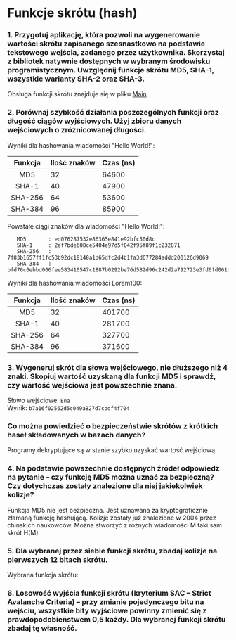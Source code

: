 # Funkcje skrótu (hash)

### 1. Przygotuj aplikację, która pozwoli na wygenerowanie wartości skrótu zapisanego szesnastkowo na podstawie tekstowego wejścia, zadanego przez użytkownika. Skorzystaj z bibliotek natywnie dostępnych w wybranym środowisku programistycznym. Uwzględnij funkcje skrótu MD5, SHA-1, wszystkie warianty SHA-2 oraz SHA-3.
    
   Obsługa funkcji skrótu znajduje się w pliku [Main](Main.java)

### 2. Porównaj szybkość działania poszczególnych funkcji oraz długość ciągów wyjściowych. Użyj zbioru danych wejściowych o zróżnicowanej długości.

   Wyniki dla hashowania wiadomości "Hello World!":

   | **Funkcja** | **Ilość znaków** | **Czas (ns)** |
   |:-----------:|------------------|---------------|
   |     MD5     | 32               | 64600         |
   |    SHA-1    | 40               | 47900         |
   |   SHA-256   | 64               | 53600         |
   |   SHA-384   | 96               | 85900         |

   Powstałe ciągi znaków dla wiadomości "Hello World!":

   ```
      MD5       : ed076287532e86365e841e92bfc50d8c
      SHA-1     : 2ef7bde608ce5404e97d5f042f95f89f1c232871
      SHA-256   : 7f83b1657ff1fc53b92dc18148a1d65dfc2d4b1fa3d677284addd200126d9069
      SHA-384   : bfd76c0ebbd006fee583410547c1887b0292be76d582d96c242d2a792723e3fd6fd061f9d5cfd13b8f961358e6adba4a
   ```

   Wyniki dla hashowania wiadomości Lorem100:
   
   | **Funkcja** | **Ilość znaków** | **Czas (ns)** |
   |:-----------:|------------------|---------------|
   |     MD5     | 32               | 401700        |
   |    SHA-1    | 40               | 281700        |
   |   SHA-256   | 64               | 327700        |
   |   SHA-384   | 96               | 371600        |

### 3. Wygeneruj skrót dla słowa wejściowego, nie dłuższego niż 4 znaki. Skopiuj wartość uzyskaną dla funkcji MD5 i sprawdź, czy wartość wejściowa jest powszechnie znana.

   Słowo wejściowe: `Ena` \
   Wynik: `b7a16f02562d5c049a827d7cbdf4f704`

### Co można powiedzieć o bezpieczeństwie skrótów z krótkich haseł składowanych w bazach danych?

   Programy dekryptujące są w stanie szybko uzyskać wartość wejściową.

### 4. Na podstawie powszechnie dostępnych źródeł odpowiedz na pytanie – czy funkcję MD5 można uznać za bezpieczną? Czy dotychczas zostały znalezione dla niej jakiekolwiek kolizje?

   Funkcja MD5 nie jest bezpieczna. Jest uznawana za kryptograficznie złamaną funkcję hashującą. Kolizje zostały już znalezione w 2004 przez chińskich naukowców. Można stworzyć z różnych wiadomości M taki sam skrót H(M)

### 5. Dla wybranej przez siebie funkcji skrótu, zbadaj kolizje na pierwszych 12 bitach skrótu.

   Wybrana funkcja skrótu: 

### 6. Losowość wyjścia funkcji skrótu (kryterium SAC – Strict Avalanche Criteria) – przy zmianie pojedynczego bitu na wejściu, wszystkie bity wyjściowe powinny zmienić się z prawdopodobieństwem 0,5 każdy. Dla wybranej funkcji skrótu zbadaj tę własność.